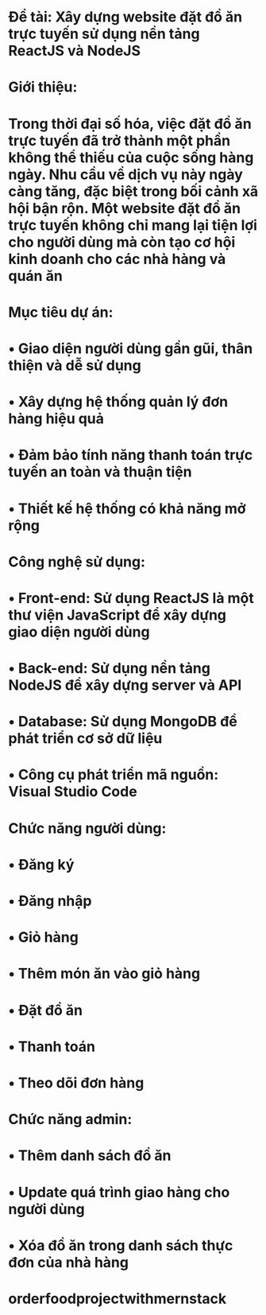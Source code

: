 # Đề tài: Xây dựng website đặt đồ ăn trực tuyến sử dụng nền tảng ReactJS và NodeJS

# Giới thiệu:
# Trong thời đại số hóa, việc đặt đồ ăn trực tuyến đã trở thành một phần không thể thiếu của cuộc sống hàng ngày. Nhu cầu về dịch vụ này ngày càng tăng, đặc biệt trong bối cảnh xã hội bận rộn. Một website đặt đồ ăn trực tuyến không chỉ mang lại tiện lợi cho người dùng mà còn tạo cơ hội kinh doanh cho các nhà hàng và quán ăn

# Mục tiêu dự án:
# •	Giao diện người dùng gần gũi, thân thiện và dễ sử dụng
# •	Xây dựng hệ thống quản lý đơn hàng hiệu quả
# •	Đảm bảo tính năng thanh toán trực tuyến an toàn và thuận tiện
# •	Thiết kế hệ thống có khả năng mở rộng

# Công nghệ sử dụng:
# •	Front-end: Sử dụng ReactJS là một thư viện JavaScript để xây dựng giao diện người dùng
# •	Back-end: Sử dụng nền tảng NodeJS để xây dựng server và API
# •	Database: Sử dụng MongoDB để phát triển cơ sở dữ liệu
# •	Công cụ phát triển mã nguồn: Visual Studio Code

# Chức năng người dùng:
# •	Đăng ký
# •	Đăng nhập
# •	Giỏ hàng
# •	Thêm món ăn vào giỏ hàng
# •	Đặt đồ ăn
# •	Thanh toán
# •	Theo dõi đơn hàng

# Chức năng admin:
# •	Thêm danh sách đồ ăn
# •	Update quá trình giao hàng cho người dùng
# •	Xóa đồ ăn trong danh sách thực đơn của nhà hàng

# orderfoodprojectwithmernstack
